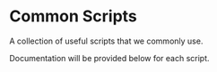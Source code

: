 # Common Scripts

A collection of useful scripts that we commonly use.

Documentation will be provided below for each script.
